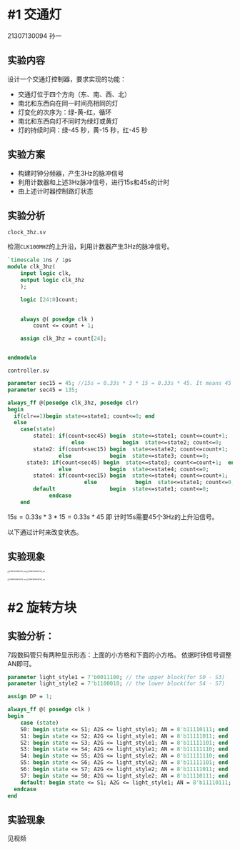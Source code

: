 # #1 交通灯

21307130094 孙一

## 实验内容

设计一个交通灯控制器，要求实现的功能：

* 交通灯位于四个方向（东、南、西、北）
* 南北和东西向在同一时间亮相同的灯
* 灯变化的次序为：绿-黄-红，循环
* 南北和东西向灯不同时为绿灯或黄灯 
* 灯的持续时间：绿-45 秒，黄-15 秒，红-45 秒

## 实验方案

* 构建时钟分频器，产生3Hz的脉冲信号
* 利用计数器和上述3Hz脉冲信号，进行15s和45s的计时
* 由上述计时器控制路灯状态

## 实验分析

`clock_3hz.sv`

检测`CLK100MHZ`的上升沿，利用计数器产生3Hz的脉冲信号。

```systemverilog
`timescale 1ns / 1ps
module clk_3hz(
    input logic clk,
    output logic clk_3hz
    );

    logic [24:0]count;
    

    always @( posedge clk ) 
        count <= count + 1;

    assign clk_3hz = count[24];


endmodule
```

`controller.sv`

```systemverilog
parameter sec15 = 45; //15s = 0.33s * 3 * 15 = 0.33s * 45. It means 45 posedges = 15s
parameter sec45 = 135;

always_ff @(posedge clk_3hz, posedge clr)
begin
  if(clr==1)begin state<=state1; count<=0; end            
  else
  	case(state)
    	state1: if(count<sec45) begin  state<=state1; count<=count+1;  end                        
      				else            begin  state<=state2; count<=0;        end                         
     	state2: if(count<sec15) begin  state<=state2; count<=count+1;  end                        
             	else            begin  state<=state3; count<=0;        end                        
      state3: if(count<sec45) begin  state<=state3; count<=count+1;  end                       
             	else            begin  state<=state4; count<=0;        end
     	state4: if(count<sec15) begin  state<=state4; count<=count+1;  end                        
     					else            begin  state<=state1; count<=0;        end                         
     	default                 begin  state<=state1; count<=0;        end                         
             endcase               
    end
```

$15s = 0.33s * 3 * 15 = 0.33s * 45$ 即 计时15s需要45个3Hz的上升沿信号。

以下通过计时来改变状态。

## 实验现象

<img src="https://tva1.sinaimg.cn/large/008vxvgGgy1h8l94ecq7tj30u0142q9k.jpg" alt="918871669648749_.pic" style="zoom:25%;" /><img src="https://tva1.sinaimg.cn/large/008vxvgGgy1h8l94qlv8bj30u0142ahz.jpg" alt="918881669648749_.pic" style="zoom:25%;" />

<img src="https://tva1.sinaimg.cn/large/008vxvgGgy1h8l9593d8sj30u0142tgw.jpg" alt="918891669648749_.pic" style="zoom:25%;" /><img src="https://tva1.sinaimg.cn/large/008vxvgGgy1h8l95qkkw8j30u0142dnu.jpg" alt="918901669648749_.pic" style="zoom:25%;" />

# #2 旋转方块

## 实验分析：

7段数码管只有两种显示形态：上面的小方格和下面的小方格。 依据时钟信号调整AN即可。

```systemverilog
parameter light_style1 = 7'b0011100; // the upper block(for S0 - S3)
parameter light_style2 = 7'b1100010; // the lower block(for S4 - S7)

assign DP = 1;

always_ff @( posedge clk ) 
begin
	case (state)
  	S0: begin state <= S1; A2G <= light_style1; AN = 8'b11110111; end
  	S1: begin state <= S2; A2G <= light_style1; AN = 8'b11111011; end
  	S2: begin state <= S3; A2G <= light_style1; AN = 8'b11111101; end
    S3: begin state <= S4; A2G <= light_style1; AN = 8'b11111110; end
    S4: begin state <= S5; A2G <= light_style2; AN = 8'b11111110; end
    S5: begin state <= S6; A2G <= light_style2; AN = 8'b11111101; end
    S6: begin state <= S7; A2G <= light_style2; AN = 8'b11111011; end
    S7: begin state <= S0; A2G <= light_style2; AN = 8'b11110111; end
    default: begin state <= S1; A2G <= light_style1; AN = 8'b11110111; end
  endcase
end
```

## 实验现象

见视频